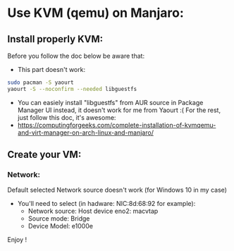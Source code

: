 # Use KVM (qemu) on Manjaro:
## Install properly KVM:
Before you follow the doc below be aware that:
- This part doesn't work:
```bash
sudo pacman -S yaourt
yaourt -S --noconfirm --needed libguestfs
```
- You can easiely install "libguestfs" from AUR source in Package Manager UI instead, it doesn't work for me from Yaourt :( 
For the rest, just follow this doc, it's awesome:
- https://computingforgeeks.com/complete-installation-of-kvmqemu-and-virt-manager-on-arch-linux-and-manjaro/

## Create your VM:
### Network:
Default selected Network source doesn't work (for Windows 10 in my case)  
- You'll need to select (in hadware: NIC:8d:68:92 for example):
    - Network source: Host device eno2: macvtap
    - Source mode: Bridge
    - Device Model: e1000e

Enjoy !

